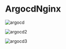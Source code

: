 # ArgocdNginx


![argocd](https://user-images.githubusercontent.com/68090443/205253890-4d9765e5-89e2-42e9-b05b-e93df0332f74.PNG)

![argocd2](https://user-images.githubusercontent.com/68090443/205253604-d11260c5-d4df-4306-becf-1da13064f327.PNG)

![argocd3](https://user-images.githubusercontent.com/68090443/205253593-3786ab86-8788-4d70-a09c-b4c106501744.PNG)





